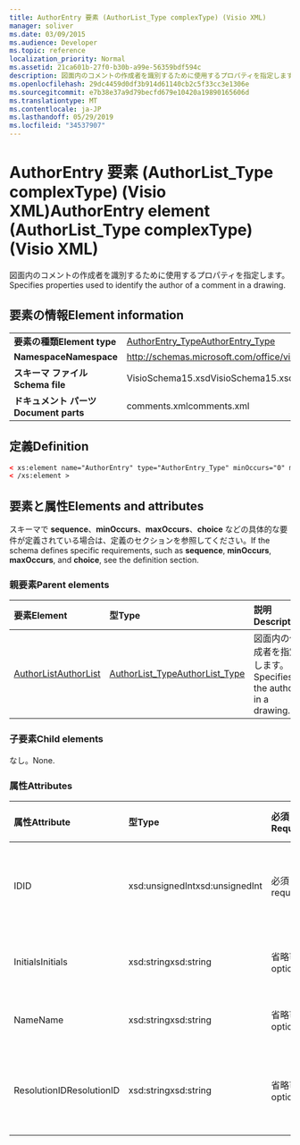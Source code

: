 ```yaml
---
title: AuthorEntry 要素 (AuthorList_Type complexType) (Visio XML)
manager: soliver
ms.date: 03/09/2015
ms.audience: Developer
ms.topic: reference
localization_priority: Normal
ms.assetid: 21ca601b-27f0-b30b-a99e-56359bdf594c
description: 図面内のコメントの作成者を識別するために使用するプロパティを指定します。
ms.openlocfilehash: 29dc4459d0df3b914d61140cb2c5f33cc3e1306e
ms.sourcegitcommit: e7b38e37a9d79becfd679e10420a19890165606d
ms.translationtype: MT
ms.contentlocale: ja-JP
ms.lasthandoff: 05/29/2019
ms.locfileid: "34537907"
---
```

# <a name="authorentry-element-authorlist_type-complextype-visio-xml"></a><span data-ttu-id="072e6-103">AuthorEntry 要素 (AuthorList_Type complexType) (Visio XML)</span><span class="sxs-lookup"><span data-stu-id="072e6-103">AuthorEntry element (AuthorList_Type complexType) (Visio XML)</span></span>

<span data-ttu-id="072e6-104">図面内のコメントの作成者を識別するために使用するプロパティを指定します。</span><span class="sxs-lookup"><span data-stu-id="072e6-104">Specifies properties used to identify the author of a comment in a drawing.</span></span>
  
## <a name="element-information"></a><span data-ttu-id="072e6-105">要素の情報</span><span class="sxs-lookup"><span data-stu-id="072e6-105">Element information</span></span>

|||
|:-----|:-----|
|<span data-ttu-id="072e6-106">**要素の種類**</span><span class="sxs-lookup"><span data-stu-id="072e6-106">**Element type**</span></span> <br/> |[<span data-ttu-id="072e6-107">AuthorEntry_Type</span><span class="sxs-lookup"><span data-stu-id="072e6-107">AuthorEntry_Type</span></span>](authorentry_type-complextypevisio-xml.md) <br/> |
|<span data-ttu-id="072e6-108">**Namespace**</span><span class="sxs-lookup"><span data-stu-id="072e6-108">**Namespace**</span></span> <br/> |http://schemas.microsoft.com/office/visio/2012/main  <br/> |
|<span data-ttu-id="072e6-109">**スキーマ ファイル**</span><span class="sxs-lookup"><span data-stu-id="072e6-109">**Schema file**</span></span> <br/> |<span data-ttu-id="072e6-110">VisioSchema15.xsd</span><span class="sxs-lookup"><span data-stu-id="072e6-110">VisioSchema15.xsd</span></span>  <br/> |
|<span data-ttu-id="072e6-111">**ドキュメント パーツ**</span><span class="sxs-lookup"><span data-stu-id="072e6-111">**Document parts**</span></span> <br/> |<span data-ttu-id="072e6-112">comments.xml</span><span class="sxs-lookup"><span data-stu-id="072e6-112">comments.xml</span></span>  <br/> |
   
## <a name="definition"></a><span data-ttu-id="072e6-113">定義</span><span class="sxs-lookup"><span data-stu-id="072e6-113">Definition</span></span>

```XML
< xs:element name="AuthorEntry" type="AuthorEntry_Type" minOccurs="0" maxOccurs="unbounded" >
< /xs:element >
```

## <a name="elements-and-attributes"></a><span data-ttu-id="072e6-114">要素と属性</span><span class="sxs-lookup"><span data-stu-id="072e6-114">Elements and attributes</span></span>

<span data-ttu-id="072e6-115">スキーマで **sequence**、**minOccurs**、**maxOccurs**、**choice** などの具体的な要件が定義されている場合は、定義のセクションを参照してください。</span><span class="sxs-lookup"><span data-stu-id="072e6-115">If the schema defines specific requirements, such as **sequence**, **minOccurs**, **maxOccurs**, and **choice**, see the definition section.</span></span> 
  
### <a name="parent-elements"></a><span data-ttu-id="072e6-116">親要素</span><span class="sxs-lookup"><span data-stu-id="072e6-116">Parent elements</span></span>

|<span data-ttu-id="072e6-117">**要素**</span><span class="sxs-lookup"><span data-stu-id="072e6-117">**Element**</span></span>|<span data-ttu-id="072e6-118">**型**</span><span class="sxs-lookup"><span data-stu-id="072e6-118">**Type**</span></span>|<span data-ttu-id="072e6-119">**説明**</span><span class="sxs-lookup"><span data-stu-id="072e6-119">**Description**</span></span>|
|:-----|:-----|:-----|
|[<span data-ttu-id="072e6-120">AuthorList</span><span class="sxs-lookup"><span data-stu-id="072e6-120">AuthorList</span></span>](authorlist-element-comments_type-complextypevisio-xml.md) <br/> |[<span data-ttu-id="072e6-121">AuthorList_Type</span><span class="sxs-lookup"><span data-stu-id="072e6-121">AuthorList_Type</span></span>](authorlist_type-complextypevisio-xml.md) <br/> |<span data-ttu-id="072e6-122">図面内の作成者を指定します。</span><span class="sxs-lookup"><span data-stu-id="072e6-122">Specifies the authors in a drawing.</span></span>  <br/> |
   
### <a name="child-elements"></a><span data-ttu-id="072e6-123">子要素</span><span class="sxs-lookup"><span data-stu-id="072e6-123">Child elements</span></span>

<span data-ttu-id="072e6-124">なし。</span><span class="sxs-lookup"><span data-stu-id="072e6-124">None.</span></span>
  
### <a name="attributes"></a><span data-ttu-id="072e6-125">属性</span><span class="sxs-lookup"><span data-stu-id="072e6-125">Attributes</span></span>

|<span data-ttu-id="072e6-126">**属性**</span><span class="sxs-lookup"><span data-stu-id="072e6-126">**Attribute**</span></span>|<span data-ttu-id="072e6-127">**型**</span><span class="sxs-lookup"><span data-stu-id="072e6-127">**Type**</span></span>|<span data-ttu-id="072e6-128">**必須**</span><span class="sxs-lookup"><span data-stu-id="072e6-128">**Required**</span></span>|<span data-ttu-id="072e6-129">**説明**</span><span class="sxs-lookup"><span data-stu-id="072e6-129">**Description**</span></span>|<span data-ttu-id="072e6-130">**可能な値**</span><span class="sxs-lookup"><span data-stu-id="072e6-130">**Possible values**</span></span>|
|:-----|:-----|:-----|:-----|:-----|
|<span data-ttu-id="072e6-131">ID</span><span class="sxs-lookup"><span data-stu-id="072e6-131">ID</span></span>  <br/> |<span data-ttu-id="072e6-132">xsd:unsignedInt</span><span class="sxs-lookup"><span data-stu-id="072e6-132">xsd:unsignedInt</span></span>  <br/> |<span data-ttu-id="072e6-133">必須</span><span class="sxs-lookup"><span data-stu-id="072e6-133">required</span></span>  <br/> |<span data-ttu-id="072e6-134">作成者を識別する 1 ベースの値。</span><span class="sxs-lookup"><span data-stu-id="072e6-134">A one-based value that identifies the author.</span></span>  <br/> |<span data-ttu-id="072e6-135">xsd:unsignedInt 型の値。</span><span class="sxs-lookup"><span data-stu-id="072e6-135">Values of the xsd:unsignedInt type.</span></span>  <br/> |
|<span data-ttu-id="072e6-136">Initials</span><span class="sxs-lookup"><span data-stu-id="072e6-136">Initials</span></span>  <br/> |<span data-ttu-id="072e6-137">xsd:string</span><span class="sxs-lookup"><span data-stu-id="072e6-137">xsd:string</span></span>  <br/> |<span data-ttu-id="072e6-138">省略可能</span><span class="sxs-lookup"><span data-stu-id="072e6-138">optional</span></span>  <br/> |<span data-ttu-id="072e6-139">作成者のイニシャル。</span><span class="sxs-lookup"><span data-stu-id="072e6-139">The initials of the author.</span></span>  <br/> |<span data-ttu-id="072e6-140">xsd:string 型の値。</span><span class="sxs-lookup"><span data-stu-id="072e6-140">Values of the xsd:string type.</span></span>  <br/> |
|<span data-ttu-id="072e6-141">Name</span><span class="sxs-lookup"><span data-stu-id="072e6-141">Name</span></span>  <br/> |<span data-ttu-id="072e6-142">xsd:string</span><span class="sxs-lookup"><span data-stu-id="072e6-142">xsd:string</span></span>  <br/> |<span data-ttu-id="072e6-143">省略可能</span><span class="sxs-lookup"><span data-stu-id="072e6-143">optional</span></span>  <br/> |<span data-ttu-id="072e6-144">作成者の名前。</span><span class="sxs-lookup"><span data-stu-id="072e6-144">The name of the author.</span></span>  <br/> |<span data-ttu-id="072e6-145">xsd:string 型の値。</span><span class="sxs-lookup"><span data-stu-id="072e6-145">Values of the xsd:string type.</span></span>  <br/> |
|<span data-ttu-id="072e6-146">ResolutionID</span><span class="sxs-lookup"><span data-stu-id="072e6-146">ResolutionID</span></span>  <br/> |<span data-ttu-id="072e6-147">xsd:string</span><span class="sxs-lookup"><span data-stu-id="072e6-147">xsd:string</span></span>  <br/> |<span data-ttu-id="072e6-148">省略可能</span><span class="sxs-lookup"><span data-stu-id="072e6-148">optional</span></span>  <br/> |<span data-ttu-id="072e6-149">作成者の一意の識別子。</span><span class="sxs-lookup"><span data-stu-id="072e6-149">A unique identifier for the author.</span></span>  <br/> |<span data-ttu-id="072e6-150">xsd:string 型の値。</span><span class="sxs-lookup"><span data-stu-id="072e6-150">Values of the xsd:string type.</span></span>  <br/> |
   

